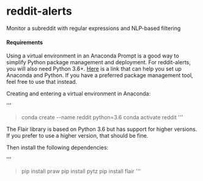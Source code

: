 # reddit-alerts
Monitor a subreddit with regular expressions and NLP-based filtering 

#### Requirements
Using a virtual environment in an Anaconda Prompt is a good way to simplify Python package management and deployment. For reddit-alerts, you will also need Python 3.6+. [Here](https://docs.conda.io/projects/conda/en/latest/user-guide/getting-started.html) is a link that can help you set up Anaconda and Python. If you have a preferred package management tool, feel free to use that instead.

Creating and entering a virtual environment in Anaconda:

'''
  > conda create --name reddit python=3.6
  > conda activate reddit
'''

The Flair library is based on Python 3.6 but has support for higher versions. If you prefer to use a higher version, that should be fine.

Then install the following dependencies:

'''
  > pip install praw
  > pip install pytz
  > pip install flair
'''



